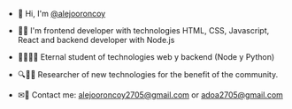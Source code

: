 * 👋 Hi, I'm [@alejooroncoy](https://github.com/alejooroncoy)

* 👨‍💻 I'm frontend developer with technologies HTML, CSS, Javascript, React and backend developer with Node.js 

* 👨‍🎓👨‍💻 Eternal student of technologies web y backend (Node y Python)

* 🔍👨‍💻 Researcher of new technologies for the benefit of the community.

* ✉🤠 Contact me: <a href="mailto:alejooroncoy2705@gmail.com?Subject=Alejo,%20I%20want%20work%20with%20you!" target="_blank">alejooroncoy2705@gmail.com</a> or <a href="mailto:adoa2705@gmail.com?Subject=Alejo,%20I%20want%20work%20with%20you!" target="_blank">adoa2705@gmail.com</a>
